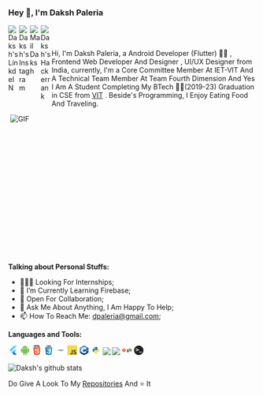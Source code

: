 ### Hey 👋, I'm Daksh Paleria 

<a href="https://www.linkedin.com/in/daksh-paleria-606211190/">
  <img align="left" alt="Daksh's LinkdeIN" width="22px" src="https://cdn.jsdelivr.net/npm/simple-icons@v3/icons/linkedin.svg" />
</a>
<a href="https://www.instagram.com/dakshp_07/">
  <img align="left" alt="Daksh's Instagram" width="22px" src="https://cdn.jsdelivr.net/npm/simple-icons@v3/icons/instagram.svg" />
</a>
<a href="mailto:dpaleria@gmail.com">
  <img align="left" alt="Mail Daksh" width="22px" src="https://cdn.jsdelivr.net/npm/simple-icons@3.1.0/icons/gmail.svg" />
</a>
<a href="https://www.hackerrank.com/dpaleria">
  <img align="left" alt="Daksh's Hackerrank" width="22px" src="https://cdn.jsdelivr.net/npm/simple-icons@3.1.0/icons/hackerrank.svg" />
</a>


<br />
<br />

Hi, I'm Daksh Paleria, a Android Developer (Flutter) 👨‍💻 , Frontend Web Developer And Designer , UI/UX Designer from India, currently, I'm a Core Committee Member At IET-VIT And A Technical Team Member At Team Fourth Dimension And Yes I Am A Student Completing My BTech 👨‍🎓(2019-23) Graduation in CSE from [VIT](https://vit.ac.in/) . Beside's Programming, I Enjoy Eating Food And Traveling.

  <img align="right" alt="GIF"  width="500"  height="300"  src="https://media0.giphy.com/media/s1P4kzgXdyZK8/200w.webp?cid=ecf05e47b2ummx76agf3kq0d0q7qvvbvj5grcd4lz2wsa7sf&rid=200w.webp" />
  
**Talking about Personal Stuffs:**

- 👨🏽‍💻 Looking For Internships;
- 🌱 I’m Currently Learning Firebase; 
- 👯 Open For Collaboration;
- 💬 Ask Me About Anything, I Am Happy To Help;
- 📫 How To Reach Me: dpaleria@gmail.com;

**Languages and Tools:**  


<code><img height="20" src="https://raw.githubusercontent.com/github/explore/80688e429a7d4ef2fca1e82350fe8e3517d3494d/topics/flutter/flutter.png"></code>
<code><img height="20" src="https://raw.githubusercontent.com/github/explore/80688e429a7d4ef2fca1e82350fe8e3517d3494d/topics/android/android.png"></code>
<code><img height="20" src="https://raw.githubusercontent.com/github/explore/80688e429a7d4ef2fca1e82350fe8e3517d3494d/topics/html/html.png"></code>
<code><img height="20" src="https://raw.githubusercontent.com/github/explore/80688e429a7d4ef2fca1e82350fe8e3517d3494d/topics/css/css.png"></code>
<code><img height="20" src="https://raw.githubusercontent.com/github/explore/80688e429a7d4ef2fca1e82350fe8e3517d3494d/topics/jquery/jquery.png"></code>
<code><img height="20" src="https://raw.githubusercontent.com/github/explore/80688e429a7d4ef2fca1e82350fe8e3517d3494d/topics/javascript/javascript.png"></code>
<code><img height="20" src="https://raw.githubusercontent.com/github/explore/80688e429a7d4ef2fca1e82350fe8e3517d3494d/topics/cpp/cpp.png"></code>
<code><img height="20" src="https://raw.githubusercontent.com/github/explore/80688e429a7d4ef2fca1e82350fe8e3517d3494d/topics/python/python.png"></code>
<code><img height="20" src="https://www.adobe.com/content/dam/cc/icons/xd.svg"></code>
<code><img height="20" src="https://banner2.cleanpng.com/20180427/zce/kisspng-figma-user-interface-design-designer-logo-apps-design-5ae2b107507599.2852510515248058953296.jpg"></code>
<code><img height="20" src="https://raw.githubusercontent.com/github/explore/80688e429a7d4ef2fca1e82350fe8e3517d3494d/topics/git/git.png"></code>
<code><img height="20" src="https://raw.githubusercontent.com/github/explore/80688e429a7d4ef2fca1e82350fe8e3517d3494d/topics/terminal/terminal.png"></code>



![Daksh's github stats](https://github-readme-stats.vercel.app/api?username=dakshp07&show_icons=true&hide_border=true)

Do Give A Look To My [Repositories](https://github.com/dakshp07?tab=repositories) And ⭐ It 

